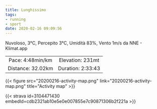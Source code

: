 ```yaml
---
title: Lunghissimo
tags:
- running
- sport
date: 2020-02-16 09:09:56
---
```

Nuvoloso, 3°C, Percepito 3°C, Umidità 83%, Vento 1m/s da NNE - Klimat.app

| | |
| :-: | :-: |
| Pace: 4:48min/km | Elevation: 231mt |
| Distance: 32.02km | Duration: 2:33:43 |



{{< figure src="20200216-activity-map.png" link="20200216-activity-map.png" title="Activity map" >}}


{{< strava id=3104471430 embedId=cdb2321ab10e5e0e007855e7c90871306b2f221a >}}
